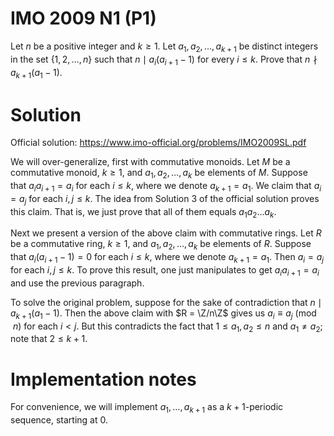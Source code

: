 # IMO 2009 N1 (P1)

Let $n$ be a positive integer and $k \geq 1$.
Let $a_1, a_2, \ldots, a_{k + 1}$ be distinct integers in the set $\{1, 2, \ldots, n\}$ such that $n \mid a_i (a_{i + 1} - 1)$ for every $i \leq k$.
Prove that $n \nmid a_{k + 1} (a_1 - 1)$.



# Solution

Official solution: <https://www.imo-official.org/problems/IMO2009SL.pdf>

We will over-generalize, first with commutative monoids.
Let $M$ be a commutative monoid, $k \geq 1$, and $a_1, a_2, \ldots, a_k$ be elements of $M$.
Suppose that $a_i a_{i + 1} = a_i$ for each $i \leq k$, where we denote $a_{k + 1} = a_1$.
We claim that $a_i = a_j$ for each $i, j \leq k$.
The idea from Solution 3 of the official solution proves this claim.
That is, we just prove that all of them equals $a_1 a_2 \ldots a_k$.

Next we present a version of the above claim with commutative rings.
Let $R$ be a commutative ring, $k \geq 1$, and $a_1, a_2, \ldots, a_k$ be elements of $R$.
Suppose that $a_i (a_{i + 1} - 1) = 0$ for each $i \leq k$, where we denote $a_{k + 1} = a_1$.
Then $a_i = a_j$ for each $i, j \leq k$.
To prove this result, one just manipulates to get $a_i a_{i + 1} = a_i$ and use the previous paragraph.

To solve the original problem, suppose for the sake of contradiction that $n \mid a_{k + 1} (a_1 - 1)$.
Then the above claim with $R = \Z/n\Z$ gives us $a_i \equiv a_j \pmod{n}$ for each $i < j$.
But this contradicts the fact that $1 \leq a_1, a_2 \leq n$ and $a_1 \neq a_2$; note that $2 \leq k + 1$.



# Implementation notes

For convenience, we will implement $a_1, \ldots, a_{k + 1}$ as a $k + 1$-periodic sequence, starting at $0$.
